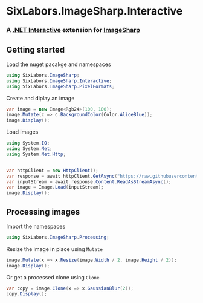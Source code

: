 # SixLabors.ImageSharp.Interactive
### A [.NET Interactive](https://github.com/dotnet/interactive/) extension for [ImageSharp](https://github.com/SixLabors/ImageSharp)

## Getting started
Load the nuget pacakge and namespaces
```csharp --project
using SixLabors.ImageSharp;
using SixLabors.ImageSharp.Interactive;
using SixLabors.ImageSharp.PixelFormats;
```

Create and diplay an image

```csharp --project
var image = new Image<Rgb24>(100, 100);
image.Mutate(c => c.BackgroundColor(Color.AliceBlue));
image.Display(); 
```

Load images

```csharp --project
using System.IO;
using System.Net;
using System.Net.Http;


var httpClient = new HttpClient();
var response = await httpClient.GetAsync("https://raw.githubusercontent.com/SixLabors/Branding/master/icons/imagesharp/sixlabors.imagesharp.png");
var inputStream = await response.Content.ReadAsStreamAsync();
var image = Image.Load(inputStream);
image.Display();
```

## Processing images

Import the namespaces

```csharp --project
using SixLabors.ImageSharp.Processing;
```

Resize the image in place using `Mutate`

```csharp --project
image.Mutate(x => x.Resize(image.Width / 2, image.Height / 2)); 
image.Display();
```

Or get a processed clone using `Clone`

```csharp --project
var copy = image.Clone(x => x.GaussianBlur(2));
copy.Display();
```
